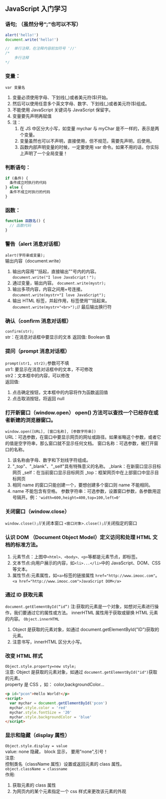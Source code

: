 ﻿## JavaScript 入门学习

### 语句; （虽然分号“;”也可以不写）

```js
alert('hello!')
document.write('hello!')

//  单行注释，在注释内容前加符号 '//'
/*
	多行注释
*/
```

### 变量：

`var 变量名`

1. 变量必须使用字母、下划线(\_)或者美元符(\$)开始。
2. 然后可以使用任意多个英文字母、数字、下划线(\_)或者美元符(\$)组成。
3. 不能使用 JavaScript 关键词与 JavaScript 保留字。
4. 变量要先声明再赋值
5. 注：
   1. 在 JS 中区分大小写，如变量 mychar 与 myChar 是不一样的，表示是两个变量。
   2. 变量虽然也可以不声明，直接使用，但不规范，需要先声明，后使用。
   3. 函数内部声明变量的时候，一定要使用 var 命令。如果不用的话，你实际上声明了一个全局变量！

### 判断语句：

```js
if (条件) {
  条件成立时执行的代码
} else {
  条件不成立时执行的代码
}
```

### 函数：

```js
function 函数名() {
  // 函数代码
}
```

### 警告（alert 消息对话框）

`alert(字符串或变量);`  
输出内容（document.write）

1. 输出内容用""括起，直接输出""号内的内容。  
   `document.write("I love JavaScript！");`
2. 通过变量，输出内容。
   `document.write(mystr);`
3. 输出多项内容，内容之间用+号连接。  
   `document.write(mystr+"I love JavaScript");`
4. 输出 HTML 标签，并起作用，标签使用""括起来。  
   `document.write(mystr+"<br>");`// 最后输出换行符

### 确认（confirm 消息对话框）

`confirm(str);`  
 str：在消息对话框中要显示的文本
返回值: Boolean 值

### 提问（prompt 消息对话框）

`prompt(str1, str2);`参数可不填  
 str1: 要显示在消息对话框中的文本，不可修改  
 str2：文本框中的内容，可以修改  
 返回值:

1. 点击确定按钮，文本框中的内容将作为函数返回值
2. 点击取消按钮，将返回 null

### 打开新窗口（window.open） open() 方法可以查找一个已经存在或者新建的浏览器窗口。

`window.open([URL], [窗口名称], [参数字符串])`  
 URL：可选参数，在窗口中要显示网页的网址或路径。如果省略这个参数，或者它的值是空字符串，那么窗口就不显示任何文档。
窗口名称：可选参数，被打开窗口的名称。

1. 该名称由字母、数字和下划线字符组成。
2. "\_top"、"\_blank"、"\_self"具有特殊意义的名称。
   \_blank：在新窗口显示目标网页
   \_self：在当前窗口显示目标网页
   \_top：框架网页中在上部窗口中显示目标网页
3. 相同 name 的窗口只能创建一个，要想创建多个窗口则 name 不能相同。
4. name 不能包含有空格。
   参数字符串：可选参数，设置窗口参数，各参数用逗号隔开。例：`'width=600,height=400,top=100,left=0'`

### 关闭窗口（window.close）

`window.close();`//关闭本窗口
`<窗口对象>.close();`//关闭指定的窗口

### 认识 DOM （Document Object Model）定义访问和处理 HTML 文档的标准方法。

1. 元素节点：上图中`<html>、<body>、<p>`等都是元素节点，即标签。
2. 文本节点:向用户展示的内容，如`<li>...</li>`中的 JavaScript、DOM、CSS 等文本。
3. 属性节点:元素属性，如`<a>`标签的链接属性 `href="http://www.imooc.com"`。
   `<a href="http://www.imooc.com">JavaScript DOM</a>`

### 通过 ID 获取元素

`document.getElementById(“id”)`
注:获取的元素是一个对象，如想对元素进行操作，我们要通过它的属性或方法。
innerHTML 属性用于获取或替换 HTML 元素的内容。
`Object.innerHTML`

1. Object 是获取的元素对象，如通过 document.getElementById("ID")获取的元素。
2. 注意书写，innerHTML 区分大小写。

### 改变 HTML 样式

`Object.style.property=new style;`  
注意: Object 是获取的元素对象，如通过 `document.getElementById("id")`获取的元素。  
property 是 CSS ，如： color,backgroundColor...

```html
<p id="pcon">Hello World!</p>
<script>
  var mychar = document.getElementById('pcon')
  mychar.style.color = 'red'
  mychar.style.fontSize = '20'
  mychar.style.backgroundColor = 'blue'
</script>
```

### 显示和隐藏（display 属性）

`Object.style.display = value`  
value: none 隐藏， block 显示， 要用"none",引号！  
注意:  
控制类名（className 属性）设置或返回元素的 class 属性。  
`object.className = classname`  
作用:

1. 获取元素的 class 属性
2. 为网页内的某个元素指定一个 css 样式来更改该元素的外观
